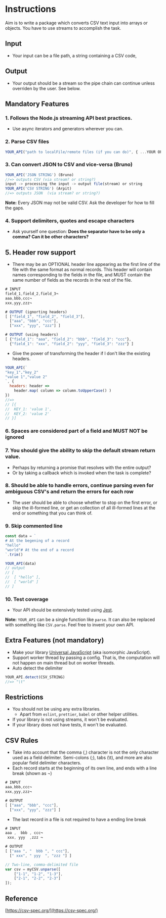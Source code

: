 # Instructions 

Aim is to write a package which converts CSV text input into arrays or objects. You have to use streams to accomplish the task.

## Input
- Your input can be a file path, a string containing a CSV code, 

## Output
- Your output should be a stream so the pipe chain can continue unless overriden by the user. See below.

## Mandatory Features

### 1. Follows the Node.js streaming API best practices.
  - Use async iterators and generators wherever you can.

### 2. Parse CSV files

```js
YOUR_API("path to localFile/remote files (if you can do)", { ...YOUR OPTIONS });
```
### 3. Can convert JSON to CSV and vice-versa (Bruno)
```js
YOUR_API('JSON STRING') (Bruno)
//=> outputs CSV (via stream? or string?)
input -> processing the input -> output file(stream) or string
YOUR_API('CSV STRING') (Arpit)
//=> outputs JSON  (via stream? or string?)
```

**Note:** Every JSON may not be valid CSV. Ask the developer for how to fill the gaps.

### 4. Support delimiters, quotes and escape characters
- Ask yourself one question: **Does the separator have to be only a comma? Can it be other characters?**


## 5. Header row support
- There may be an OPTIONAL header line appearing as the first line of the file with the same format as normal records. This header will contain names corresponding to the fields in the file, and MUST contain the same number of fields as the records in the rest of the file.

```js
# INPUT
field_1,field_2,field_3¬
aaa,bbb,ccc¬
xxx,yyy,zzz¬

# OUTPUT (ignorting headers)
[ ["field_1", "field_2", "field_3"],
  ["aaa", "bbb", "ccc"],
  ["xxx", "yyy", "zzz"] ]

# OUTPUT (using headers)
[ {"field_1": "aaa", "field_2": "bbb", "field_3": "ccc"},
  {"field_1": "xxx", "field_2": "yyy", "field_3": "zzz"} ]
```

- Give the power of transforming the header if I don't like the existing headers.
```js
YOUR_API(`
"key_1","key_2"
"value 1","value 2"
`, {
  headers: header =>
    header.map( column => column.toUpperCase() )
})
//=>
// [{
//	KEY_1: 'value 1',
//	KEY_2: 'value 2'
// }]
```

### 6. Spaces are considered part of a field and MUST NOT be ignored


### 7. You should give the ability to skip the default stream return value.
- Perhaps by returning a promise that resolves with the entire output?
- Or by taking a callback which is invoked when the task is complete?

### 8. Should be able to handle errors, continue parsing even for ambiguous CSV's and return the errors for each row
- The user should be able to choose whether to stop on the first error, or skip the ill-formed line, or get an collection of all ill-formed lines at the end or something that you can think of.

### 9. Skip commented line
```js
const data = `
# At the begening of a record
"hello"
"world"# At the end of a record
`.trim()

YOUR_API(data)
// output
// [
//  [ "hello" ],
//  [ "world" ]
// ]
```

### 10. Test coverage
- Your API should be extensively tested using [Jest](https://jestjs.io/).

**Note:** `YOUR_API` can be a single function like `parse`. It can also be replaced with something like `CSV.parse`. Feel free to invent your own API.

## Extra Features (not mandatory)
- Make your library [Universal JavaScript](https://en.wikipedia.org/wiki/Isomorphic_JavaScript) (aka isomorphic JavaScript).
- Support worker thread by passing a config. That is, the computation will not happen on main thread but on worker threads.
- Auto detect the delimiter
```js
YOUR_API.detect(CSV_STRING)
//=> "\t"
```

## Restrictions
- You should not be using any extra libraries.
	- Apart from `eslint`, `prettier`, `babel` or other helper utilities.
- If your library is not using streams, it won't be evaluated.
- If your library does not have tests, it won't be evaluated.

## CSV Rules

- Take into account that the comma (,) character is not the only character used as a field delimiter. Semi-colons (;), tabs (\t), and more are also popular field delimiter characters.
- Each record starts at the beginning of its own line, and ends with a line break (shown as ¬)

```jsx
# INPUT
aaa,bbb,ccc¬
xxx,yyy,zzz¬

# OUTPUT
[ ["aaa", "bbb", "ccc"],
  ["xxx", "yyy", "zzz"] ]
```

- The last record in a file is not required to have a ending line break

```jsx
# INPUT
aaa ,  bbb , ccc¬
 xxx, yyy  ,zzz ¬

# OUTPUT
[ ["aaa ", "  bbb ", " ccc"],
  [" xxx", " yyy  ", "zzz "] ]
```

```jsx
// Two-line, comma-delimited file
var csv = myCSV.unparse([
	["1-1", "1-2", "1-3"],
	["2-1", "2-2", "2-3"]
]);
```

## Reference

[https://csv-spec.org/](https://csv-spec.org/)
